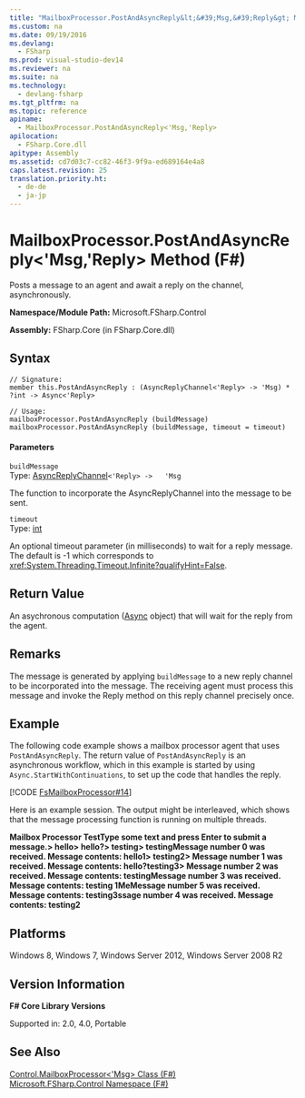 ```yaml
---
title: "MailboxProcessor.PostAndAsyncReply&lt;&#39;Msg,&#39;Reply&gt; Method (F#)"
ms.custom: na
ms.date: 09/19/2016
ms.devlang: 
  - FSharp
ms.prod: visual-studio-dev14
ms.reviewer: na
ms.suite: na
ms.technology: 
  - devlang-fsharp
ms.tgt_pltfrm: na
ms.topic: reference
apiname: 
  - MailboxProcessor.PostAndAsyncReply<'Msg,'Reply>
apilocation: 
  - FSharp.Core.dll
apitype: Assembly
ms.assetid: cd7d03c7-cc82-46f3-9f9a-ed689164e4a8
caps.latest.revision: 25
translation.priority.ht: 
  - de-de
  - ja-jp
---
```

# MailboxProcessor.PostAndAsyncReply&lt;&#39;Msg,&#39;Reply&gt; Method (F#)
Posts a message to an agent and await a reply on the channel, asynchronously.  
  
 **Namespace/Module Path:** Microsoft.FSharp.Control  
  
 **Assembly:** FSharp.Core (in FSharp.Core.dll)  
  
## Syntax  
  
```  
// Signature:  
member this.PostAndAsyncReply : (AsyncReplyChannel<'Reply> -> 'Msg) * ?int -> Async<'Reply>  
  
// Usage:  
mailboxProcessor.PostAndAsyncReply (buildMessage)  
mailboxProcessor.PostAndAsyncReply (buildMessage, timeout = timeout)  
```  
  
#### Parameters  
 `buildMessage`  
 Type: [AsyncReplyChannel](../vs140/Control.AsyncReplyChannel--Reply--Class--F#-.md)`<'Reply> ->   'Msg`  
  
 The function to incorporate the AsyncReplyChannel into the message to be sent.  
  
 `timeout`  
 Type: [int](../vs140/Core.int-Type-Abbreviation--F#-.md)  
  
 An optional timeout parameter (in milliseconds) to wait for a reply message. The default is -1 which corresponds to <xref:System.Threading.Timeout.Infinite?qualifyHint=False>.  
  
## Return Value  
 An asychronous computation ([Async](../Topic/Control.Async%20Class%20\(F%23\).md) object) that will wait for the reply from the agent.  
  
## Remarks  
 The message is generated by applying `buildMessage` to a new reply channel to be incorporated into the message. The receiving agent must process this message and invoke the Reply method on this reply channel precisely once.  
  
## Example  
 The following code example shows a mailbox processor agent that uses `PostAndAsyncReply`. The return value of `PostAndAsyncReply` is an asynchronous workflow, which in this example is started by using `Async.StartWithContinuations`, to set up the code that handles the reply.  
  
 [!CODE [FsMailboxProcessor#14](../CodeSnippet/VS_Snippets_Fsharp/fsmailboxprocessor#14)]  
  
 Here is an example session. The output might be interleaved, which shows that the message processing function is running on multiple threads.  
  
 **Mailbox Processor TestType some text and press Enter to submit a message.> hello> hello?> testing> testingMessage number 0 was received. Message contents: hello1> testing2> Message number 1 was received. Message contents: hello?testing3> Message number 2 was received. Message contents: testingMessage number 3 was received. Message contents: testing 1MeMessage number 5 was received. Message contents: testing3ssage number 4 was received. Message contents: testing2**   
## Platforms  
 Windows 8, Windows 7, Windows Server 2012, Windows Server 2008 R2  
  
## Version Information  
 **F# Core Library Versions**  
  
 Supported in: 2.0, 4.0, Portable  
  
## See Also  
 [Control.MailboxProcessor<'Msg> Class (F#)](../vs140/Control.MailboxProcessor--Msg--Class--F#-.md)   
 [Microsoft.FSharp.Control Namespace (F#)](../vs140/Microsoft.FSharp.Control-Namespace--F#-.md)